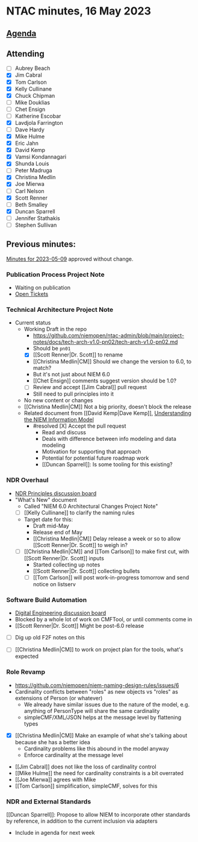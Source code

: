 # NTAC minutes, 16 May 2023

## [Agenda](2023-05-16-agenda.md)

## Attending

- [ ] Aubrey Beach
- [x] Jim Cabral
- [x] Tom Carlson
- [x] Kelly Cullinane
- [x] Chuck Chipman
- [ ] Mike Douklias
- [ ] Chet Ensign
- [ ] Katherine Escobar
- [x] Lavdjola Farrington
- [ ] Dave Hardy
- [x] Mike Hulme
- [x] Eric Jahn
- [x] David Kemp
- [x] Vamsi Kondannagari
- [x] Shunda Louis
- [ ] Peter Madruga
- [x] Christina Medlin
- [x] Joe Mierwa
- [ ] Carl Nelson
- [x] Scott Renner
- [ ] Beth Smalley
- [x] Duncan Sparrell
- [ ] Jennifer Stathakis
- [ ] Stephen Sullivan

## **Previous minutes:**  

[Minutes for 2023-05-09](2023-05-09-minutes.md) approved without change.

### Publication Process Project Note

- Waiting on publication
- [Open Tickets](https://issues.oasis-open.org/projects/TCADMIN/issues/TCADMIN-4352?filter=allopenissues)

### Technical Architecture Project Note

- Current status
  - Working Draft in the repo
    - https://github.com/niemopen/ntac-admin/blob/main/project-notes/docs/tech-arch-v1.0-pn02/tech-arch-v1.0-pn02.md
    - Should be `pn01`
    - [x] [[Scott Renner|Dr. Scott]] to rename
    - [[Christina Medlin|CM]] Should we change the version to 6.0, to match?
    - But it's not just about NIEM 6.0
    - [[Chet Ensign]] comments suggest version should be 1.0?
    - [ ] Review and accept [[Jim Cabral]] pull request
    - Still need to pull principles into it
  - No new content or changes
  - [[Christina Medlin|CM]] Not a big priority, doesn't block the release
  - Related document from [[David Kemp|Dave Kemp]], [Understanding the NIEM Information Model](https://github.com/davaya/ntac-admin/blob/information-model/project-notes/docs/information-model-v1.0-pn01/information-model-v1.0.md)
    - #resolved [X] Accept the pull request
      - Read and discuss
      - Deals with difference between info modeling and data modeling
      - Motivation for supporting that approach
      - Potential for potential future roadmap work
      - [[Duncan Sparrell]]: Is some tooling for this existing?

### NDR Overhaul

- [NDR Principles discussion board](https://github.com/niemopen/ntac-admin/discussions/38)
- "What's New" document
  - Called "NIEM 6.0 Architectural Changes Project Note"
  - [ ] [[Kelly Cullinane]] to clarify the naming rules
  - Target date for this:
    - Draft mid-May
    - Release end of May
    - [[Christina Medlin|CM]] Delay release a week or so to allow [[Scott Renner|Dr. Scott]] to weigh in?
  - [ ] [[Christina Medlin|CM]] and [[Tom Carlson]] to make first cut, with [[Scott Renner|Dr. Scott]] inputs
    - Started collecting up notes
    - [[Scott Renner|Dr. Scott]] collecting bullets
    - [ ] [[Tom Carlson]] will post work-in-progress tomorrow and send notice on listserv

### Software Build Automation

- [Digital Engineering discussion board](https://github.com/niemopen/ntac-admin/discussions/41)
- Blocked by a whole lot of work on CMFTool, or until comments come in
- [[Scott Renner|Dr. Scott]] Might be post-6.0 release
- [ ] Dig up old F2F notes on this

- [ ] [[Christina Medlin|CM]] to work on project plan for the tools, what's expected

### Role Revamp

- https://github.com/niemopen/niem-naming-design-rules/issues/6
- Cardinality conflicts between "roles" as new objects vs "roles" as extensions of Person (or whatever)
  - We already have similar issues due to the nature of the model, e.g. anything of PersonType will share the same cardinality
  - simpleCMF/XML/JSON helps at the message level by flattening types
- [x] [[Christina Medlin|CM]] Make an example of what she's talking about because she has a better idea
  - Cardinality problems like this abound in the model anyway
  - Enforce cardinality at the message level
- [[Jim Cabral]] does not like the loss of cardinality control
- [[Mike Hulme]] the need for cardinality constraints is a bit overrated
- [[Joe Mierwa]] agrees with Mike
- [[Tom Carlson]] simplification, simpleCMF, solves for this

### NDR and External Standards

[[Duncan Sparrell]]: Propose to allow NIEM to incorporate other standards by reference, in addition to the current inclusion via adapters

- Include in agenda for next week
